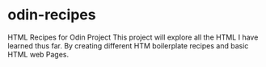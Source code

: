 # odin-recipes
HTML Recipes for Odin Project 
This project will explore all the HTML I have learned thus far.
By creating different HTM boilerplate recipes and basic HTML web Pages.

